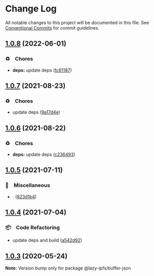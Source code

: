 # Change Log

All notable changes to this project will be documented in this file.
See [Conventional Commits](https://conventionalcommits.org) for commit guidelines.

## [1.0.8](https://github.com/bluelovers/ws-ipfs/compare/@lazy-ipfs/buffer-json@1.0.7...@lazy-ipfs/buffer-json@1.0.8) (2022-06-01)


### ♻️　Chores

* **deps:** update deps ([fc61187](https://github.com/bluelovers/ws-ipfs/commit/fc61187b003a17693ce8ba63ec8d80a5981dd9ce))





## [1.0.7](https://github.com/bluelovers/ws-ipfs/compare/@lazy-ipfs/buffer-json@1.0.6...@lazy-ipfs/buffer-json@1.0.7) (2021-08-23)


### ♻️　Chores

* update deps ([9a17d4e](https://github.com/bluelovers/ws-ipfs/commit/9a17d4e55367a4fb17b4c1f65ed896ffbd593049))





## [1.0.6](https://github.com/bluelovers/ws-ipfs/compare/@lazy-ipfs/buffer-json@1.0.5...@lazy-ipfs/buffer-json@1.0.6) (2021-08-22)


### ♻️　Chores

* **deps:** update deps ([c236493](https://github.com/bluelovers/ws-ipfs/commit/c236493e8eb6014e3c2265492262cce1ac9c400c))





## [1.0.5](https://github.com/bluelovers/ws-ipfs/compare/@lazy-ipfs/buffer-json@1.0.4...@lazy-ipfs/buffer-json@1.0.5) (2021-07-11)


### 🔖　Miscellaneous

* . ([823d1b4](https://github.com/bluelovers/ws-ipfs/commit/823d1b4add2fb35bc228e738708fad903ea29df1))





## [1.0.4](https://github.com/bluelovers/ws-ipfs/compare/@lazy-ipfs/buffer-json@1.0.3...@lazy-ipfs/buffer-json@1.0.4) (2021-07-04)


### 📦　Code Refactoring

* update deps and build ([a542d92](https://github.com/bluelovers/ws-ipfs/commit/a542d92420faef55f6879fedc07d563f21db03a7))





## [1.0.3](https://github.com/bluelovers/ws-ipfs/compare/@lazy-ipfs/buffer-json@1.0.2...@lazy-ipfs/buffer-json@1.0.3) (2020-05-24)

**Note:** Version bump only for package @lazy-ipfs/buffer-json
